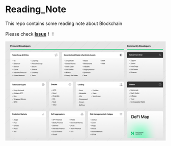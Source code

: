 # Reading_Note
This repo contains some reading note about Blockchain 

Please check [**Issue**](https://github.com/Whisker17/Reading_Note/issues)！！

![image-20210225213339332](https://raw.githubusercontent.com/Whisker17/ImageStoreService/main/img/20210225213340.png)